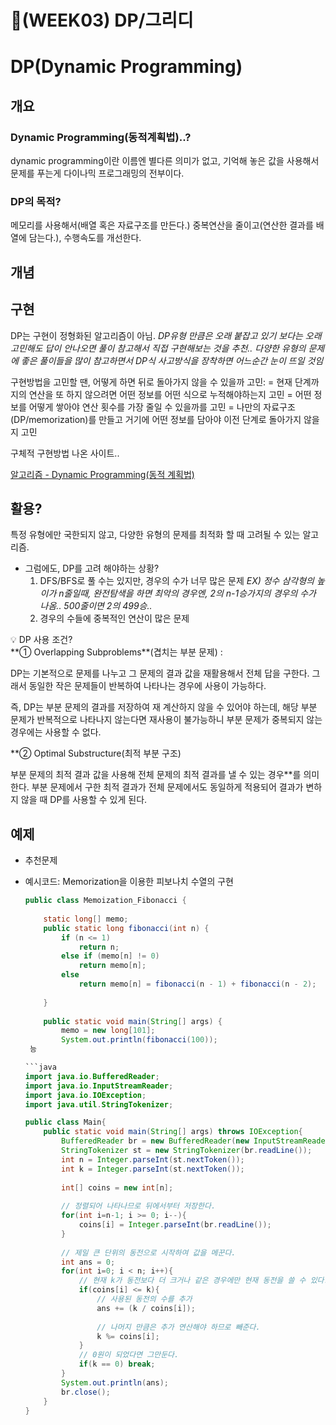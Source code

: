 # 🧩(WEEK03) DP/그리디

# DP(Dynamic Programming)

## 개요

### Dynamic Programming(동적계획법)..?

dynamic programming이란 이름엔 별다른 의미가 없고,
기억해 놓은 값을 사용해서 문제를 푸는게 다이나믹 프로그래밍의 전부이다.

### DP의 목적?

메모리를 사용해서(배열 혹은 자료구조를 만든다.) 
중복연산을 줄이고(연산한 결과를 배열에 담는다.),
수행속도를 개선한다.

## 개념

## 구현

DP는 구현이 정형화된 알고리즘이 아님. 
*DP유형 만큼은 오래 붙잡고 있기 보다는 오래 고민해도 답이 안나오면 풀이 참고해서 직접 구현해보는 것을 추천.. 
다양한 유형의 문제에 좋은 풀이들을 많이 참고하면서 DP식 사고방식을 장착하면 어느순간 눈이 뜨일 것임*

구현방법을 고민할 땐, 어떻게 하면 뒤로 돌아가지 않을 수 있을까 고민: 
= 현재 단계까지의 연산을 또 하지 않으려면 어떤 정보를 어떤 식으로 누적해야하는지 고민
= 어떤 정보를 어떻게 쌓아야 연산 횟수를 가장 줄일 수 있을까를 고민
= 나만의 자료구조(DP/memorization)를 만들고 거기에 어떤 정보를 담아야 이전 단계로 돌아가지 않을지 고민

구체적 구현방법 나온 사이트..

[알고리즘 - Dynamic Programming(동적 계획법)](https://hongjw1938.tistory.com/47)

## 활용?

특정 유형에만 국한되지 않고, 다양한 유형의 문제를 최적화 할 때 고려될 수 있는 알고리즘.

- 그럼에도, DP를 고려 해야하는 상황?
    1. DFS/BFS로 풀 수는 있지만, 경우의 수가 너무 많은 문제
    *EX) 정수 삼각형의 높이가 n줄일때, 완전탐색을 하면 최악의 경우엔, 2의 n-1승가지의 경우의 수가 나옴.. 500줄이면 2의 499승..*
    2. 경우의 수들에 중복적인 연산이 많은 문제

<aside>
💡 DP 사용 조건?<br/>
**① Overlapping Subproblems**(겹치는 부분 문제) :

DP는 기본적으로 문제를 나누고 그 문제의 결과 값을 재활용해서 전체 답을 구한다. 그래서 동일한 작은 문제들이 반복하여 나타나는 경우에 사용이 가능하다.

즉, DP는 부분 문제의 결과를 저장하여 재 계산하지 않을 수 있어야 하는데, 해당 부분 문제가 반복적으로 나타나지 않는다면 재사용이 불가능하니 부분 문제가 중복되지 않는 경우에는 사용할 수 없다.

**② Optimal Substructure(최적 부분 구조)

부분 문제의 최적 결과 값을 사용해 전체 문제의 최적 결과를 낼 수 있는 경우**를 의미한다. 부분 문제에서 구한 최적 결과가 전체 문제에서도 동일하게 적용되어 결과가 변하지 않을 때 DP를 사용할 수 있게 된다.

</aside>

## 예제

- 추천문제
    
    
- 예시코드: Memorization을 이용한 피보나치 수열의 구현
    
    ```java
    public class Memoization_Fibonacci {
     
        static long[] memo;
        public static long fibonacci(int n) {
            if (n <= 1)
                return n;
            else if (memo[n] != 0)
                return memo[n];
            else
                return memo[n] = fibonacci(n - 1) + fibonacci(n - 2);
     
        }
        
        public static void main(String[] args) {
            memo = new long[101];
            System.out.println(fibonacci(100));
     능
    
    ```java
    import java.io.BufferedReader;
    import java.io.InputStreamReader;
    import java.io.IOException;
    import java.util.StringTokenizer;
    
    public class Main{
        public static void main(String[] args) throws IOException{
            BufferedReader br = new BufferedReader(new InputStreamReader(System.in));
            StringTokenizer st = new StringTokenizer(br.readLine());
            int n = Integer.parseInt(st.nextToken());
            int k = Integer.parseInt(st.nextToken());
            
            int[] coins = new int[n];
            
            // 정렬되어 나타나므로 뒤에서부터 저장한다.
            for(int i=n-1; i >= 0; i--){
                coins[i] = Integer.parseInt(br.readLine());
            }
            
            // 제일 큰 단위의 동전으로 시작하여 값을 메꾼다.
            int ans = 0;
            for(int i=0; i < n; i++){
                // 현재 k가 동전보다 더 크거나 같은 경우에만 현재 동전을 쓸 수 있다.
                if(coins[i] <= k){
                    // 사용된 동전의 수를 추가
                    ans += (k / coins[i]);
                    
                    // 나머지 만큼은 추가 연산해야 하므로 빼준다.
                    k %= coins[i];
                }
                // 0원이 되었다면 그만둔다.
                if(k == 0) break;
            }
            System.out.println(ans);
            br.close();
        }
    }
    ```
